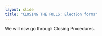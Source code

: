 ```yaml
---
layout: slide
title: "CLOSING THE POLLS: Election forms"
---
```


We will now go through Closing Procedures.
